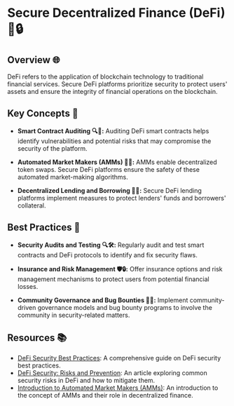 # Secure Decentralized Finance (DeFi) 🏦🔒

## Overview 🌐

DeFi refers to the application of blockchain technology to traditional financial services. Secure DeFi platforms prioritize security to protect users' assets and ensure the integrity of financial operations on the blockchain.

## Key Concepts 🧩

- **Smart Contract Auditing 🔍🔐:** Auditing DeFi smart contracts helps identify vulnerabilities and potential risks that may compromise the security of the platform.

- **Automated Market Makers (AMMs) 🔄💱:** AMMs enable decentralized token swaps. Secure DeFi platforms ensure the safety of these automated market-making algorithms.

- **Decentralized Lending and Borrowing 💸🏦:** Secure DeFi lending platforms implement measures to protect lenders' funds and borrowers' collateral.

## Best Practices 🚀

- **Security Audits and Testing 🔍🛠️:** Regularly audit and test smart contracts and DeFi protocols to identify and fix security flaws.

- **Insurance and Risk Management 🛡️🔒:** Offer insurance options and risk management mechanisms to protect users from potential financial losses.

- **Community Governance and Bug Bounties 🐞🤝:** Implement community-driven governance models and bug bounty programs to involve the community in security-related matters.

## Resources 📚

- [DeFi Security Best Practices](https://consensys.github.io/smart-contract-best-practices/security_recommendations/): A comprehensive guide on DeFi security best practices.
- [DeFi Security: Risks and Prevention](https://academy.binance.com/en/articles/defi-security-risks-and-prevention): An article exploring common security risks in DeFi and how to mitigate them.
- [Introduction to Automated Market Makers (AMMs)](https://academy.ivanontech.com/blog/introduction-to-automated-market-makers-amms): An introduction to the concept of AMMs and their role in decentralized finance.
